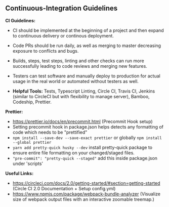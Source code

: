 ## Continuous-Integration Guidelines

**CI Guidelines:**

- CI should be implemented at the beginning of a project and then expand to continuous delivery or continous deployment.
- Code PRs should be run daily, as well as merging to master decreasing exposure to conflicts and bugs.  
- Builds, steps, test steps, linting and other checks can run more successfully leading to code reviews and merging new features.
- Testers can test software and manually deploy to production for actual usage in the real world or automated without testers as well.



- **Helpful Tools:** Tests, Typescript Linting, Circle CI, Travis CI, Jenkins (similar to CircleCI but with flexibility to manage server), Bamboo, Codeship, Prettier.

**Prettier:**
 - https://prettier.io/docs/en/precommit.html (Precommit Hook setup)
 - Setting precommit hook in package.json helps detects any formatting of code which needs to be "prettified"
 - ``npm install --save-dev --save-exact prettier`` or globally ``npm install --global prettier``
 - ``yarn add pretty-quick husky --dev`` install pretty-quick package to ensure entire file formatting on your changed/staged files.
 - ``"pre-commit": "pretty-quick --staged"`` add this inside package.json under 'scripts'


 

**Useful Links:**

- https://circleci.com/docs/2.0/getting-started/#section=getting-started (Circle CI 2.0 Documentation + Setup config.yml)
- https://www.npmjs.com/package/webpack-bundle-analyzer (Visualize size of webpack output files with an interactive zoomable treemap.)
